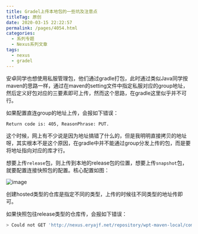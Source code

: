 ```yaml
---
title: Gradel上传本地包的一些坑及注意点
titleTag: 原创
date: 2020-03-15 22:22:57
permalink: /pages/4054.html
categories:
  - 系列专题
  - Nexus系列文章
tags:
  - nexus
  - gradel
---
```


安卓同学也想使用私服管理包，他们通过gradle打包，此时通过类似Java同学按maven的思路一样，通过在maven的setting文件中指定私服对应的group地址，然后定义好包对应的三要素即可上传，然而这个思路，在gradle这里似乎并不可行。

如果配置直连group的地址上传，会报如下错误：

```sh
Return code is: 405, ReasonPhrase: PUT.
```

这个时候，网上有不少说是因为地址搞错了什么的，但是我明明直接拷贝的地址呀，其实根本不是这个原因，在gradle中并不能通过group分发上传的包，而是要将地址指向对应的库才行。

想要上传`release`包，则上传到本地的release包的位置，想要上传`snapshot`包，就要配置连接快照包的配置。核心配置如图：

![image](http://t.eryajf.net/imgs/2021/09/d58716e00f724c54.jpg)

创建hosted类型的仓库是指定不同的类型，上传的时候往不同类型的地址传即可。

如果快照包往release类型的仓库传，会报如下错误：

```sh
> Could not GET 'http://nexus.eryajf.net/repository/wpt-maven-local/com/eryajf/wpt/libs/wpt_util/1.0.0-SNAPSHOT/maven-metadata.xml'. Received status code 400 from server: Repository version policy: RELEASE does not allow metadata in path: com/eryajf/wpt/libs/wpt_util/1.0.0-SNAPSHOT/maven-metadata.xml
```

